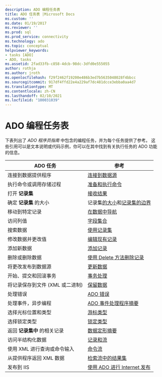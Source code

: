 ```yaml
---
description: ADO 编程任务表
title: ADO 任务表 |Microsoft Docs
ms.custom: ''
ms.date: 01/19/2017
ms.reviewer: ''
ms.prod: sql
ms.prod_service: connectivity
ms.technology: ado
ms.topic: conceptual
helpviewer_keywords:
- tasks [ADO]
- ADO, tasks
ms.assetid: 2fad33fb-c858-4dcb-98dc-3dfd0e555055
author: rothja
ms.author: jroth
ms.openlocfilehash: f29f2462f19200e486b3ed7b5635048028f4bbcc
ms.sourcegitcommit: 917df4ffd22e4a229af7dc481dcce3ebba0aa4d7
ms.translationtype: MT
ms.contentlocale: zh-CN
ms.lasthandoff: 02/10/2021
ms.locfileid: "100031039"
---
```

# <a name="ado-programming-task-table"></a>ADO 编程任务表
下表列出了 *ADO 程序员指南* 中包含的编程任务，并为每个任务提供了参考。 这些引用可以是文本说明或代码示例，你可以在其中找到有关执行任务的 ADO 功能的信息。

|ADO 任务|参考|
|--------------|----------------|
|连接到数据提供程序|[连接到数据源](./data/connecting-to-data-sources.md)|
|执行命令或调用存储过程|[准备和执行命令](./data/preparing-and-executing-commands.md)|
|打开 **记录集**|[接收结果](./data/receiving-results.md)|
|确定 **记录集** 的大小|记录集[的大小](./data/current-record-and-size-of-recordset.md)和[记录集的边界](./data/boundaries-of-a-recordset.md)|
|移动到特定记录|[在数据中导航](./data/navigating-through-data.md)|
|访问列值|[字段集合](./data/the-fields-collection.md)|
|搜索数据|[使用记录集](./data/working-with-recordsets.md)|
|修改数据并更改值|[编辑现有记录](./data/editing-existing-records.md)|
|添加新数据|[添加记录](./data/adding-records.md)|
|删除或删除数据|[使用 Delete 方法删除记录](./data/deleting-records-using-the-delete-method.md)|
|将更改发布到数据源|[更新数据](./data/updating-data.md)|
|开始、提交和回滚事务|[事务处理](./data/transaction-processing.md)|
|将记录保存到文件 (XML 或二进制) |[保留数据](./data/persisting-data.md)|
|处理错误|[ADO 错误](./data/ado-errors.md)|
|处理事件，异步编程|[ADO 事件处理程序摘要](./data/ado-event-handler-summary.md)|
|选择光标位置和类型|[游标类型](./data/types-of-cursors-ado.md)|
|选择锁定类型|[锁定类型](./data/types-of-locks.md)|
|返回 **记录集中** 的相关记录|[数据定形摘要](./data/data-shaping-overview.md)|
|访问半结构化数据|[记录和流](./data/records-and-streams.md)|
|使用 XML 进行查询或命令输入|[命令流](./data/command-streams.md)|
|从提供程序返回 XML 数据|[检索流中的结果集](./data/retrieving-resultsets-into-streams.md)|
|发布到 IIS|[使用 ADO 进行 Internet 发布](./data/using-ado-for-internet-publishing.md)|